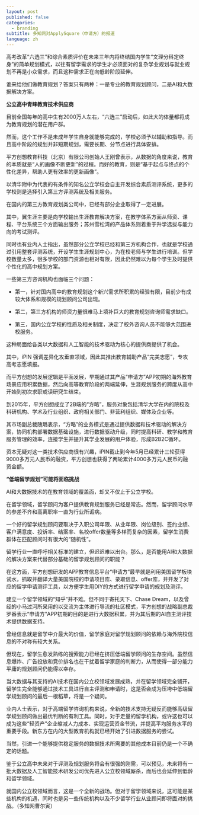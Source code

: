 ```yaml
---
layout: post
published: false
categories:
  - branding
subtitle: 多知网对ApplySquare（申请方）的报道
language: zh
---
```

高考改革“六选三”和综合素质评价在未来三年内将终结国内学生“文理分科定终身”的简单规划模式，以往有留学需求的学生才必须面对的复杂学业规划与就业规划不再是小众需求，而且这种需求正在向低龄阶段延伸。
 
谁来给他们做教育规划？答案只有两种：一是专业的教育规划顾问，二是AI和大数据解决方案。

**公立高中青睐教育技术供应商**
 
目前全国每年的高中生有2000万人左右，“六选三”启动后，如此大的体量都将成为教育规划的潜在用户群。
 
然而，这个工作不是未成年学生自身就能够完成的，学校必须予以辅助和指导。而且高中阶段的规划并非短期规划，需要长期、分节点进行具体安排。
 
平方创想教育科技（北京）有限公司创始人王刚曾表示，从数据的角度来说，教育的本质就是“人的画像不断更新”的过程。而好的教育，则是“基于起点与终点的个性化差异，帮助人更有效率的更新画像”。
 
以清华附中为代表的有条件的知名公立学校会自主开发综合素质测评系统，更多的学校则是选择引入第三方评测系统及相关服务。
 
在国内的第三方教育规划类公司中，已经有部分企业取得了一定进展。
 
其中，翼生涯主要是向学校输出生涯教育解决方案，在教学体系方面从师资、课程、平台系统三个方面输出服务；苏州雪松湾的产品体系则着重于升学选拔与能力向的考试测评。

同时也有业内人士指出，虽然部分公立学校已经和第三方机构合作，也就是学校通过引用整套评测系统，开设学生生涯规划中心，为在校老师与学生进行培训。但学校数量太多，很多学校的部门资源也相对有限，因此仍然难以为每个学生及时提供个性化的高中规划方案。
 
一些第三方咨询机构也面临三个问题：
 
- 第一，针对国内高中的教育规划这个新兴需求所积累的经验有限，目前少有成较大体系和规模的规划顾问公司出现。
  
- 第二，第三方机构的师资力量很难马上填补巨大的教育规划咨询师需求缺口。
  
- 第三，国内公立学校的性质及相关制度，决定了校外咨询人员不能够大范围进校服务。

这种局面给各类以大数据和人工智能的技术驱动为核心的提供商提供了机会。
 
其中，iPIN 强调差异化攻垂直领域，因此其推出教育辅助产品“完美志愿”，专攻高考志愿填报。

而平方创想的发展逻辑是平面发展，早期通过其产品“申请方”APP初期的海外教育场景应用积累数据，然后向高等教育阶段的两端延伸，生涯规划服务的跨度从高中开始到初次求职或读研究生结束。

到2015年，平方创想成立了2B端的“方略”，服务对象包括清华大学在内的院校及科研机构、学术及行业组织、政府相关部门、非营利组织、媒体及企业等。
 
其市场副总裁隗璐表示，“方略”的业务模式是通过提供数据和技术驱动的解决方案，协同机构部署数据基础设施，进行数据驱动升级，同时提高科研、教学和教育服务管理的效率，连接学生并提升其学业发展的用户体验，形成B2B2C循环。

资本无疑对这一类技术供应商很有兴趣，iPIN截止到今年5月已经累计三轮获得9000多万元人民币的融资，平方创想也获得了两轮累计4000多万元人民币的融资金额。
 
**“低端留学规划”可能将面临挑战**
 
AI和大数据技术的在教育领域的覆盖面，却又不仅止于公立学校。
 
在留学领域，留学顾问为客户提供教育规划服务已经是常态。然而，留学顾问水平的参差不齐和高离职率一直为行业所诟病。
 
一个好的留学规划顾问要取决于入职公司年限、从业年限、岗位级别、签约业绩、客户满意度、投诉率、结案率、名校offer数量等多样而复杂的因素，留学生消费群体在匹配顾问时有很大的“随机性”。
 
留学行业一直呼吁相关标准的建立，但迟迟难以出台。那么，是否能用AI和大数据的解决方案来代替部分基础的留学规划顾问的职能？
 
在这方面，平方创想研发的APP教育信息平台“申请方”最早就是利用美国留学板块试水，抓取并翻译大量美国院校的申请项目库、录取信息、offer库，并开发了对应的留学申请测评工具，以方便学生用DIY的方式进行留学申请的规划及测评。
 
建立一个留学领域的“知乎”并不难。但不同于寄托天下、Chase Dream，以及曾经的小马过河所采用的以交流为主体进行导流的社区模式，平方创想的战略副总裁罗番表示“申请方”APP初期的目的是进行大数据积累，并为其后期的AI自主测评技术提供数据支持。

曾经信息就是留学中介最大的价值，留学家庭对留学规划顾问的依赖与海外院校信息的不对称有较大关系。
 
但现在，留学生愈发熟练的搜索能力已经在挤压低端留学顾问的生存空间。虽然信息爆炸、广告投放和竞价排名也在干扰着留学家庭的判断力，从而使得一部分能力平庸的规划顾问仍能得以幸存。
 
当大数据与其支持的AI技术在国内公立校领域发展成熟，并在留学领域完全铺开，留学生完全能够通过技术工具进行自主评测和申请时，这是否会成为压垮中低端留学规划顾问的最后一根稻草，将是一个疑问。
 
业内人士表示，对于高端留学咨询机构来说，全新的技术支持无疑反而能够高级留学规划顾问做出最优判断的有利工具。同时，对于走量的留学机构，或许这也可以成为这些“轻资产”企业缩减人力成本、实现运营资金节流，并提高平均服务水平的重要手段。新东方在内的大型教育机构就已经开始了引进数据服务的尝试。
 
当然，引进一个能够提供稳定服务的数据技术所需要的其他成本目前仍是一个不确定的话题。

 鉴于公立高中未来对于评测及规划服务将会有很强的刚需，可以预见，未来将有一批大数据及人工智能技术研发公司优先进入公立校领域厮杀，而后也会延伸到低龄和留学领域。
 
就国内公立校领域而言，这是一个全新的战场。但对于留学领域来说，这可能是某些机构的机遇，同时也是另一些传统机构以及不少留学行业从业顾问即将面对的挑战。（多知网曹尔寅）
